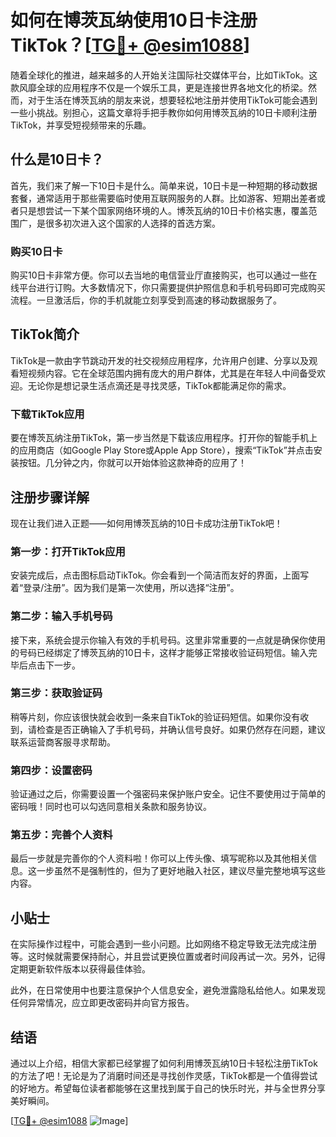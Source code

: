 # 如何在博茨瓦纳使用10日卡注册TikTok？[[TG💪+ @esim1088](https://t.me/s/esim1088)]

随着全球化的推进，越来越多的人开始关注国际社交媒体平台，比如TikTok。这款风靡全球的应用程序不仅是一个娱乐工具，更是连接世界各地文化的桥梁。然而，对于生活在博茨瓦纳的朋友来说，想要轻松地注册并使用TikTok可能会遇到一些小挑战。别担心，这篇文章将手把手教你如何用博茨瓦纳的10日卡顺利注册TikTok，并享受短视频带来的乐趣。

## 什么是10日卡？

首先，我们来了解一下10日卡是什么。简单来说，10日卡是一种短期的移动数据套餐，通常适用于那些需要临时使用互联网服务的人群。比如游客、短期出差者或者只是想尝试一下某个国家网络环境的人。博茨瓦纳的10日卡价格实惠，覆盖范围广，是很多初次进入这个国家的人选择的首选方案。

### 购买10日卡

购买10日卡非常方便。你可以去当地的电信营业厅直接购买，也可以通过一些在线平台进行订购。大多数情况下，你只需要提供护照信息和手机号码即可完成购买流程。一旦激活后，你的手机就能立刻享受到高速的移动数据服务了。

## TikTok简介

TikTok是一款由字节跳动开发的社交视频应用程序，允许用户创建、分享以及观看短视频内容。它在全球范围内拥有庞大的用户群体，尤其是在年轻人中间备受欢迎。无论你是想记录生活点滴还是寻找灵感，TikTok都能满足你的需求。

### 下载TikTok应用

要在博茨瓦纳注册TikTok，第一步当然是下载该应用程序。打开你的智能手机上的应用商店（如Google Play Store或Apple App Store），搜索“TikTok”并点击安装按钮。几分钟之内，你就可以开始体验这款神奇的应用了！

## 注册步骤详解

现在让我们进入正题——如何用博茨瓦纳的10日卡成功注册TikTok吧！

### 第一步：打开TikTok应用

安装完成后，点击图标启动TikTok。你会看到一个简洁而友好的界面，上面写着“登录/注册”。因为我们是第一次使用，所以选择“注册”。

### 第二步：输入手机号码

接下来，系统会提示你输入有效的手机号码。这里非常重要的一点就是确保你使用的号码已经绑定了博茨瓦纳的10日卡，这样才能够正常接收验证码短信。输入完毕后点击下一步。

### 第三步：获取验证码

稍等片刻，你应该很快就会收到一条来自TikTok的验证码短信。如果你没有收到，请检查是否正确输入了手机号码，并确认信号良好。如果仍然存在问题，建议联系运营商客服寻求帮助。

### 第四步：设置密码

验证通过之后，你需要设置一个强密码来保护账户安全。记住不要使用过于简单的密码哦！同时也可以勾选同意相关条款和服务协议。

### 第五步：完善个人资料

最后一步就是完善你的个人资料啦！你可以上传头像、填写昵称以及其他相关信息。这一步虽然不是强制性的，但为了更好地融入社区，建议尽量完整地填写这些内容。

## 小贴士

在实际操作过程中，可能会遇到一些小问题。比如网络不稳定导致无法完成注册等。这时候就需要保持耐心，并且尝试更换位置或者时间段再试一次。另外，记得定期更新软件版本以获得最佳体验。

此外，在日常使用中也要注意保护个人信息安全，避免泄露隐私给他人。如果发现任何异常情况，应立即更改密码并向官方报告。

## 结语

通过以上介绍，相信大家都已经掌握了如何利用博茨瓦纳10日卡轻松注册TikTok的方法了吧！无论是为了消磨时间还是寻找创作灵感，TikTok都是一个值得尝试的好地方。希望每位读者都能够在这里找到属于自己的快乐时光，并与全世界分享美好瞬间。

[[TG💪+ @esim1088](https://t.me/s/esim1088) ![Image](https://i.postimg.cc/4NQfJmqS/Snipaste-2025-05-13-00-14-12.png)]